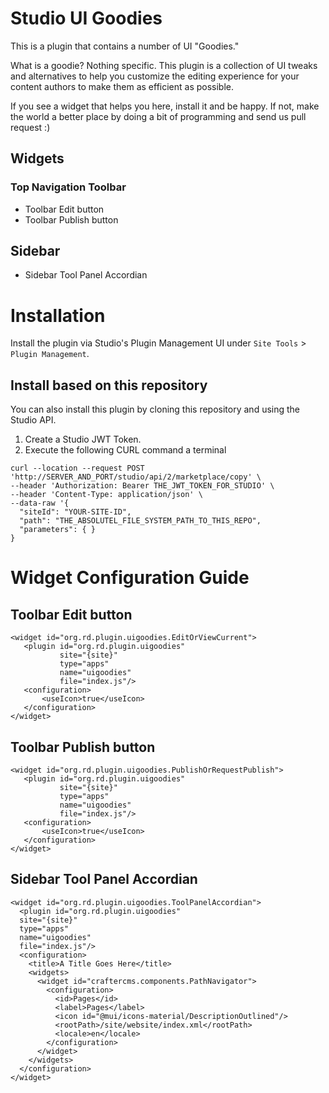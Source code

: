 # Studio UI Goodies
This is a plugin that contains a number of UI "Goodies."

What is a goodie? Nothing specific. This plugin is a collection of UI tweaks and alternatives to help you customize the editing experience for your content authors to make them as efficient as possible. 

If you see a widget that helps you here, install it and be happy. If not, make the world a better place by doing a bit of programming and send us pull request :)

## Widgets
### Top Navigation Toolbar
- Toolbar Edit button
- Toolbar Publish button

## Sidebar
- Sidebar Tool Panel Accordian

# Installation

Install the plugin via Studio's Plugin Management UI under `Site Tools` > `Plugin Management`.

## Install based on this repository
You can also install this plugin by cloning this repository and using the Studio API. 
1. Create a Studio JWT Token.
2. Execute the following CURL command a terminal
```
curl --location --request POST 'http://SERVER_AND_PORT/studio/api/2/marketplace/copy' \
--header 'Authorization: Bearer THE_JWT_TOKEN_FOR_STUDIO' \
--header 'Content-Type: application/json' \
--data-raw '{
  "siteId": "YOUR-SITE-ID",
  "path": "THE_ABSOLUTEL_FILE_SYSTEM_PATH_TO_THIS_REPO",
  "parameters": { }
}
```

# Widget Configuration Guide

## Toolbar Edit button
```
<widget id="org.rd.plugin.uigoodies.EditOrViewCurrent">
   <plugin id="org.rd.plugin.uigoodies"
           site="{site}"
           type="apps"
           name="uigoodies"
           file="index.js"/>
   <configuration>
       <useIcon>true</useIcon>
   </configuration>
</widget>
```

## Toolbar Publish button
```
<widget id="org.rd.plugin.uigoodies.PublishOrRequestPublish">
   <plugin id="org.rd.plugin.uigoodies"
           site="{site}"
           type="apps"
           name="uigoodies"
           file="index.js"/>
   <configuration>
       <useIcon>true</useIcon>
   </configuration>
</widget>
```
## Sidebar Tool Panel Accordian
```
<widget id="org.rd.plugin.uigoodies.ToolPanelAccordian">
  <plugin id="org.rd.plugin.uigoodies"
  site="{site}"
  type="apps"
  name="uigoodies"
  file="index.js"/>
  <configuration>
    <title>A Title Goes Here</title>
    <widgets>
      <widget id="craftercms.components.PathNavigator">
        <configuration>
          <id>Pages</id>
          <label>Pages</label>
          <icon id="@mui/icons-material/DescriptionOutlined"/>
          <rootPath>/site/website/index.xml</rootPath>
          <locale>en</locale>
        </configuration>
      </widget>
    </widgets>
  </configuration>
</widget>
```

